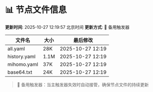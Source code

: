 # 📊 节点文件信息

**更新时间**: 2025-10-27 12:19:57 北京时间
**更新方式**: 🔄 备用触发器

| 文件名 | 大小 | 最后修改 |
|--------|------|----------|
| all.yaml | 28K | 2025-10-27 12:19 |
| history.yaml | 1.1M | 2025-10-27 12:19 |
| mihomo.yaml | 37K | 2025-10-27 12:19 |
| base64.txt | 24K | 2025-10-27 12:19 |

> 🔄 备用触发器：当主触发器失效时自动接管，确保节点文件的持续更新
